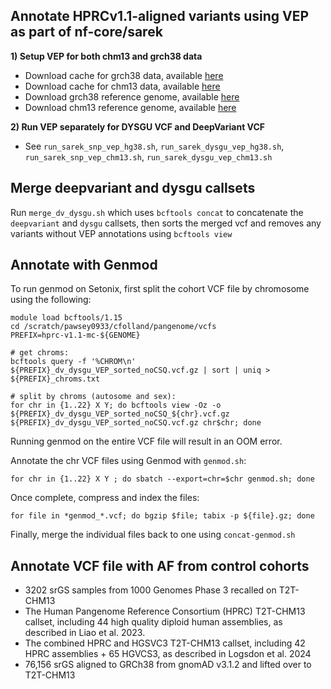 ## Annotate HPRCv1.1-aligned variants using VEP as part of nf-core/sarek

**1) Setup VEP for both chm13 and grch38 data**
- Download cache for grch38 data, available [here](https://ftp.ensembl.org/pub/release-114/variation/indexed_vep_cache/homo_sapiens_vep_114_GRCh38.tar.gz)
- Download cache for chm13 data, available [here](https://ftp.ensembl.org/pub/rapid-release/species/Homo_sapiens/GCA_009914755.4/ensembl/variation/2022_10/indexed_vep_cache/Homo_sapiens-GCA_009914755.4-2022_10.tar.gz)
- Download grch38 reference genome, available [here](https://storage.googleapis.com/gcp-public-data--broad-references/hg38/v0/dragen_reference/Homo_sapiens_assembly38_masked.fasta)
- Download chm13 reference genome, available [here](https://storage.googleapis.com/gcp-public-data--broad-references/t2t/v2/chm13v2.0.maskedY.rCRS.EBV.fasta)

**2) Run VEP separately for DYSGU VCF and DeepVariant VCF** 
- See `run_sarek_snp_vep_hg38.sh`, `run_sarek_dysgu_vep_hg38.sh`, `run_sarek_snp_vep_chm13.sh`, `run_sarek_dysgu_vep_chm13.sh`

## Merge deepvariant and dysgu callsets
Run `merge_dv_dysgu.sh` which uses `bcftools concat` to concatenate the `deepvariant` and `dysgu` callsets, then sorts the merged vcf and removes any variants without VEP annotations using `bcftools view`

## Annotate with Genmod
To run genmod on Setonix, first split the cohort VCF file by chromosome using the following:

```
module load bcftools/1.15
cd /scratch/pawsey0933/cfolland/pangenome/vcfs
PREFIX=hprc-v1.1-mc-${GENOME}

# get chroms:
bcftools query -f '%CHROM\n' ${PREFIX}_dv_dysgu_VEP_sorted_noCSQ.vcf.gz | sort | uniq > ${PREFIX}_chroms.txt

# split by chroms (autosome and sex):
for chr in {1..22} X Y; do bcftools view -Oz -o ${PREFIX}_dv_dysgu_VEP_sorted_noCSQ_${chr}.vcf.gz ${PREFIX}_dv_dysgu_VEP_sorted_noCSQ.vcf.gz chr$chr; done
```

Running genmod on the entire VCF file will result in an OOM error. 

Annotate the chr VCF files using Genmod with `genmod.sh`:

```
for chr in {1..22} X Y ; do sbatch --export=chr=$chr genmod.sh; done
```

Once complete, compress and index the files:
```
for file in *genmod_*.vcf; do bgzip $file; tabix -p ${file}.gz; done
```

Finally, merge the individual files back to one using `concat-genmod.sh`

## Annotate VCF file with AF from control cohorts
- 3202 srGS samples from 1000 Genomes Phase 3 recalled on T2T-CHM13
- The Human Pangenome Reference Consortium (HPRC) T2T-CHM13 callset, including 44 high quality diploid human assemblies, as described in Liao et al. 2023.
- The combined HPRC and HGSVC3 T2T-CHM13 callset, including 42 HPRC assemblies + 65 HGVCS3, as described in Logsdon et al. 2024
- 76,156 srGS aligned to GRCh38 from gnomAD v3.1.2 and lifted over to T2T-CHM13


